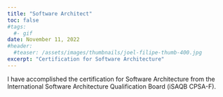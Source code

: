 ```yaml
---
title: "Software Architect"
toc: false
#tags:
  #- gif
date: November 11, 2022
#header:
  #teaser: /assets/images/thumbnails/joel-filipe-thumb-400.jpg
excerpt: "Certification for Software Architecture"
---
```


I have accomplished the certification for Software Architecture from the International Software Architecture Qualification Board (iSAQB CPSA-F).
